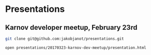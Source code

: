 # Presentations

## Karnov developer meetup, February 23rd

```sh
git clone git@github.com:jakobjanot/presentations.git

open presentations/20170323-karnov-dev-meetup/presentation.html
```
